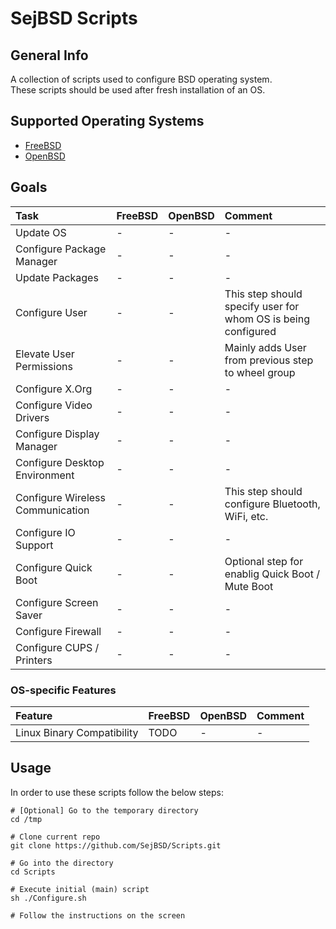 # SejBSD Scripts

## General Info
A collection of scripts used to configure BSD operating system. <br/>
These scripts should be used after fresh installation of an OS. <br/>

## Supported Operating Systems
- [FreeBSD](https://www.freebsd.org)
- [OpenBSD](https://www.openbsd.org)

## Goals
| Task | FreeBSD | OpenBSD | Comment |
|:-----|:--------|:--------|:--------|
| Update OS | - | - | - |
| Configure Package Manager | - | - | - |
| Update Packages | - | - | - |
| Configure User | - | - | This step should specify user for whom OS is being configured |
| Elevate User Permissions | - | - | Mainly adds User from previous step to wheel group |
| Configure X.Org | - | - | - |
| Configure Video Drivers | - | - | - |
| Configure Display Manager | - | - | - |
| Configure Desktop Environment | - | - | - |
| Configure Wireless Communication | - | - | This step should configure Bluetooth, WiFi, etc. |
| Configure IO Support | - | - | - |
| Configure Quick Boot | - | - | Optional step for enablig Quick Boot / Mute Boot |
| Configure Screen Saver | - | - | - |
| Configure Firewall | - | - | - |
| Configure CUPS / Printers | - | - | - |

### OS-specific Features
| Feature | FreeBSD | OpenBSD | Comment |
|:--------|:--------|:--------|:--------|
| Linux Binary Compatibility | TODO | - | - |

## Usage
In order to use these scripts follow the below steps:
```shell
# [Optional] Go to the temporary directory
cd /tmp

# Clone current repo
git clone https://github.com/SejBSD/Scripts.git

# Go into the directory
cd Scripts

# Execute initial (main) script
sh ./Configure.sh

# Follow the instructions on the screen
```
